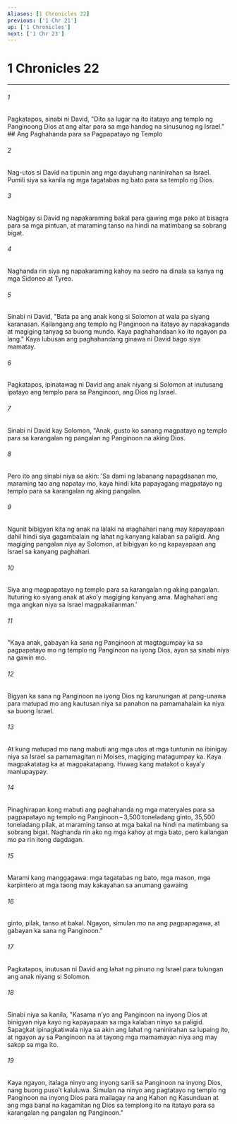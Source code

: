 ```yaml
---
Aliases: [1 Chronicles 22]
previous: ['1 Chr 21']
up: ['1 Chronicles']
next: ['1 Chr 23']
---
```

# 1 Chronicles 22

***






















###### 1 










Pagkatapos, sinabi ni David, "Dito sa lugar na ito itatayo ang templo ng Panginoong Dios at ang altar para sa mga handog na sinusunog ng Israel." ## Ang Paghahanda para sa Pagpapatayo ng Templo 





















###### 2 










Nag-utos si David na tipunin ang mga dayuhang naninirahan sa Israel. Pumili siya sa kanila ng mga tagatabas ng bato para sa templo ng Dios. 





















###### 3 










Nagbigay si David ng napakaraming bakal para gawing mga pako at bisagra para sa mga pintuan, at maraming tanso na hindi na matimbang sa sobrang bigat. 





















###### 4 










Naghanda rin siya ng napakaraming kahoy na sedro na dinala sa kanya ng mga Sidoneo at Tyreo. 





















###### 5 










Sinabi ni David, "Bata pa ang anak kong si Solomon at wala pa siyang karanasan. Kailangang ang templo ng Panginoon na itatayo ay napakaganda at magiging tanyag sa buong mundo. Kaya paghahandaan ko ito ngayon pa lang." Kaya lubusan ang paghahandang ginawa ni David bago siya mamatay. 





















###### 6 










Pagkatapos, ipinatawag ni David ang anak niyang si Solomon at inutusang ipatayo ang templo para sa Panginoon, ang Dios ng Israel. 





















###### 7 










Sinabi ni David kay Solomon, "Anak, gusto ko sanang magpatayo ng templo para sa karangalan ng pangalan ng Panginoon na aking Dios. 





















###### 8 










Pero ito ang sinabi niya sa akin: 'Sa dami ng labanang napagdaanan mo, maraming tao ang napatay mo, kaya hindi kita papayagang magpatayo ng templo para sa karangalan ng aking pangalan. 





















###### 9 










Ngunit bibigyan kita ng anak na lalaki na maghahari nang may kapayapaan dahil hindi siya gagambalain ng lahat ng kanyang kalaban sa paligid. Ang magiging pangalan niya ay Solomon, at bibigyan ko ng kapayapaan ang Israel sa kanyang paghahari. 





















###### 10 










Siya ang magpapatayo ng templo para sa karangalan ng aking pangalan. Ituturing ko siyang anak at akoʼy magiging kanyang ama. Maghahari ang mga angkan niya sa Israel magpakailanman.' 





















###### 11 










"Kaya anak, gabayan ka sana ng Panginoon at magtagumpay ka sa pagpapatayo mo ng templo ng Panginoon na iyong Dios, ayon sa sinabi niya na gawin mo. 





















###### 12 










Bigyan ka sana ng Panginoon na iyong Dios ng karunungan at pang-unawa para matupad mo ang kautusan niya sa panahon na pamamahalain ka niya sa buong Israel. 





















###### 13 










At kung matupad mo nang mabuti ang mga utos at mga tuntunin na ibinigay niya sa Israel sa pamamagitan ni Moises, magiging matagumpay ka. Kaya magpakatatag ka at magpakatapang. Huwag kang matakot o kayaʼy manlupaypay. 





















###### 14 










Pinaghirapan kong mabuti ang paghahanda ng mga materyales para sa pagpapatayo ng templo ng Panginoon – 3,500 toneladang ginto, 35,500 toneladang pilak, at maraming tanso at mga bakal na hindi na matimbang sa sobrang bigat. Naghanda rin ako ng mga kahoy at mga bato, pero kailangan mo pa rin itong dagdagan. 





















###### 15 










Marami kang manggagawa: mga tagatabas ng bato, mga mason, mga karpintero at mga taong may kakayahan sa anumang gawaing 





















###### 16 










ginto, pilak, tanso at bakal. Ngayon, simulan mo na ang pagpapagawa, at gabayan ka sana ng Panginoon." 





















###### 17 










Pagkatapos, inutusan ni David ang lahat ng pinuno ng Israel para tulungan ang anak niyang si Solomon. 





















###### 18 










Sinabi niya sa kanila, "Kasama nʼyo ang Panginoon na inyong Dios at binigyan niya kayo ng kapayapaan sa mga kalaban ninyo sa paligid. Sapagkat ipinagkatiwala niya sa akin ang lahat ng naninirahan sa lupaing ito, at ngayon ay sa Panginoon na at tayong mga mamamayan niya ang may sakop sa mga ito. 





















###### 19 










Kaya ngayon, italaga ninyo ang inyong sarili sa Panginoon na inyong Dios, nang buong pusoʼt kaluluwa. Simulan na ninyo ang pagtatayo ng templo ng Panginoon na inyong Dios para mailagay na ang Kahon ng Kasunduan at ang mga banal na kagamitan ng Dios sa templong ito na itatayo para sa karangalan ng pangalan ng Panginoon."
